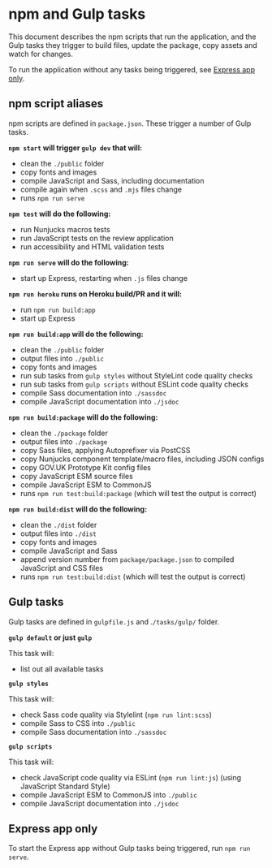 # npm and Gulp tasks

This document describes the npm scripts that run the application, and the Gulp tasks they trigger to build files, update the package, copy assets and watch for changes.

To run the application without any tasks being triggered, see [Express app only](#express-app-only).

## npm script aliases

npm scripts are defined in `package.json`. These trigger a number of Gulp tasks.

**`npm start` will trigger `gulp dev` that will:**

- clean the `./public` folder
- copy fonts and images
- compile JavaScript and Sass, including documentation
- compile again when `.scss` and `.mjs` files change
- runs `npm run serve`

**`npm test` will do the following:**

- run Nunjucks macros tests
- run JavaScript tests on the review application
- run accessibility and HTML validation tests

**`npm run serve` will do the following:**

- start up Express, restarting when `.js` files change

**`npm run heroku` runs on Heroku build/PR and it will:**

- run `npm run build:app`
- start up Express

**`npm run build:app` will do the following:**

- clean the `./public` folder
- output files into `./public`
- copy fonts and images
- run sub tasks from `gulp styles` without StyleLint code quality checks
- run sub tasks from `gulp scripts` without ESLint code quality checks
- compile Sass documentation into `./sassdoc`
- compile JavaScript documentation into `./jsdoc`

**`npm run build:package` will do the following:**

- clean the `./package` folder
- output files into `./package`
- copy Sass files, applying Autoprefixer via PostCSS
- copy Nunjucks component template/macro files, including JSON configs
- copy GOV.UK Prototype Kit config files
- copy JavaScript ESM source files
- compile JavaScript ESM to CommonJS
- runs `npm run test:build:package` (which will test the output is correct)

**`npm run build:dist` will do the following:**

- clean the `./dist` folder
- output files into `./dist`
- copy fonts and images
- compile JavaScript and Sass
- append version number from `package/package.json` to compiled JavaScript and CSS files
- runs `npm run test:build:dist` (which will test the output is correct)

## Gulp tasks

Gulp tasks are defined in `gulpfile.js` and .`/tasks/gulp/` folder.

**`gulp default` or just `gulp`**

This task will:

- list out all available tasks

**`gulp styles`**

This task will:

- check Sass code quality via Stylelint (`npm run lint:scss`)
- compile Sass to CSS into `./public`
- compile Sass documentation into `./sassdoc`

**`gulp scripts`**

This task will:

- check JavaScript code quality via ESLint (`npm run lint:js`) (using JavaScript Standard Style)
- compile JavaScript ESM to CommonJS into `./public`
- compile JavaScript documentation into `./jsdoc`

## Express app only

To start the Express app without Gulp tasks being triggered, run `npm run serve`.
